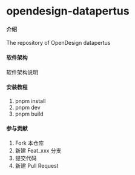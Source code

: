 # opendesign-datapertus

#### 介绍
The repository of OpenDesign datapertus

#### 软件架构
软件架构说明

#### 安装教程

1.  pnpm install
2.  pnpm dev
3.  pnpm build

#### 参与贡献

1.  Fork 本仓库
2.  新建 Feat_xxx 分支
3.  提交代码
4.  新建 Pull Request
